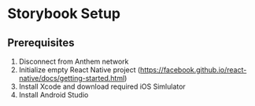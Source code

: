 # Storybook Setup
## Prerequisites

1. Disconnect from Anthem network
2. Initialize empty React Native project (https://facebook.github.io/react-native/docs/getting-started.html)
3. Install Xcode and download required iOS Simlulator
4. Install Android Studio
